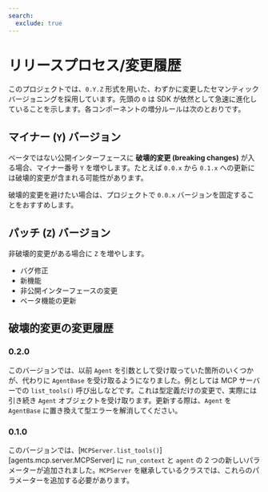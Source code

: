 ```yaml
---
search:
  exclude: true
---
```

# リリースプロセス/変更履歴

このプロジェクトでは、`0.Y.Z` 形式を用いた、わずかに変更したセマンティックバージョニングを採用しています。先頭の `0` は SDK が依然として急速に進化していることを示します。各コンポーネントの増分ルールは次のとおりです。

## マイナー (`Y`) バージョン

ベータではない公開インターフェースに **破壊的変更 (breaking changes)** が入る場合、マイナー番号 `Y` を増やします。たとえば `0.0.x` から `0.1.x` への更新には破壊的変更が含まれる可能性があります。

破壊的変更を避けたい場合は、プロジェクトで `0.0.x` バージョンを固定することをおすすめします。

## パッチ (`Z`) バージョン

非破壊的変更がある場合に `Z` を増やします。

- バグ修正  
- 新機能  
- 非公開インターフェースの変更  
- ベータ機能の更新  

## 破壊的変更の変更履歴

### 0.2.0

このバージョンでは、以前 `Agent` を引数として受け取っていた箇所のいくつかが、代わりに `AgentBase` を受け取るようになりました。例としては MCP サーバーでの `list_tools()` 呼び出しなどです。これは型定義だけの変更で、実際には引き続き `Agent` オブジェクトを受け取ります。更新する際は、`Agent` を `AgentBase` に置き換えて型エラーを解消してください。

### 0.1.0

このバージョンでは、[`MCPServer.list_tools()`][agents.mcp.server.MCPServer] に `run_context` と `agent` の 2 つの新しいパラメーターが追加されました。`MCPServer` を継承しているクラスでは、これらのパラメーターを追加する必要があります。